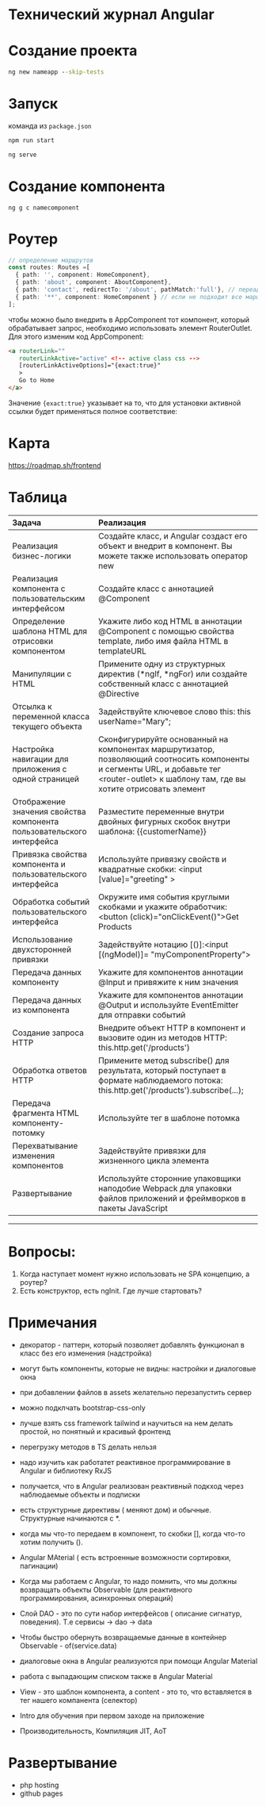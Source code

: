 # Технический журнал Angular

# Создание проекта

```cmd
ng new nameapp --skip-tests
```

# Запуск

команда из ```package.json```
```cmd
npm run start
```

```cmd
ng serve
```

# Создание компонента

```
ng g c namecomponent 
```

# Роутер

```ts
// определение маршрутов
const routes: Routes =[
  { path: '', component: HomeComponent},
  { path: 'about', component: AboutComponent},
  { path: 'contact', redirectTo: '/about', pathMatch:'full'}, // переадресация c полным соответствием
  { path: '**', component: HomeComponent } // если не подходит все маршруты
];
```

чтобы можно было внедрить в AppComponent тот компонент, который обрабатывает запрос, необходимо использовать элемент RouterOutlet. Для этого изменим код AppComponent:


```html
<a routerLink=""
   routerLinkActive="active" <!-- active class css -->
   [routerLinkActiveOptions]="{exact:true}"
   >
   Go to Home
</a>
```

Значение ```{exact:true}``` указывает на то, что для установки активной ссылки будет применяться полное соответствие:










# Карта 

https://roadmap.sh/frontend


# Таблица

|Задача|Реализация|
|:---|:---|
|Реализация бизнес-логики|Создайте класс, и Angular создаст его объект и внедрит в компонент. Вы можете также использовать оператор new|
|Реализация компонента с пользовательским интерфейсом|Создайте класс с аннотацией @Component|
|Определение шаблона HTML для отрисовки компонентом|Укажите либо код HTML в аннотации @Component с помощью свойства template, либо имя файла HTML в templateURL|
|Манипуляции с HTML|Примените одну из структурных директив (*ngIf, *ngFor) или создайте собственный класс с аннотацией @Directive|
|Отсылка к переменной класса текущего объекта|Задействуйте ключевое слово this: this userName="Mary";|
|Настройка навигации для приложения с одной страницей|Сконфигурируйте основанный на компонентах  маршрутизатор, позволяющий соотносить компоненты  и сегменты URL, и добавьте тег \<router-outlet> к шаблону там, где вы хотите отрисовать элемент|
|Отображение значения свойства компонента пользовательского интерфейса|Разместите переменные внутри двойных фигурных скобок внутри шаблона: {{customerName}}|
|Привязка свойства компонента и пользовательского интерфейса|Используйте привязку свойств и квадратные скобки: <input [value]="greeting" >|
|Обработка событий пользовательского интерфейса|Окружите имя события круглыми скобками и укажите  обработчик: <button (click)="onClickEvent()">Get Products</button>|
|Использование двухсторонней привязки|Задействуйте нотацию [()]:<input [(ngModel)]= "myComponentProperty">|
|Передача данных компоненту|Укажите для компонентов аннотации @Input и привяжите к ним значения|
|Передача данных из компонента|Укажите для компонентов аннотации @Output  и используйте EventEmitter для отправки событий|
|Создание запроса HTTP|Внедрите объект HTTP в компонент и вызовите один из методов HTTP: this.http.get('/products')|
|Обработка ответов HTTP|Примените метод subscribe() для результата, который поступает в формате наблюдаемого потока: this.http.get('/products').subscribe(...);|
|Передача фрагмента HTML компоненту-потомку|Используйте тег <ng-content> в шаблоне потомка|
|Перехватывание изменения компонентов|Задействуйте привязки для жизненного цикла элемента|
|Развертывание|Используйте сторонние упаковщики наподобие Webpack для упаковки файлов приложений и фреймворков в пакеты JavaScript|



---


# Вопросы:

1. Когда наступает момент нужно использовать не SPA концепцию, а роутер?
2. Есть конструктор, есть ngInit. Где лучше стартовать?

# Примечания

- декоратор - паттерн, который позволяет добавлять функционал в класс без его изменения (надстройка)

- могут быть компоненты, которые не видны: настройки и диалоговые окна

- при добавлении файлов в assets желательно перезапустить сервер

- можно подклчать bootstrap-css-only

- лучше взять css framework tailwind и научиться на нем делать простой, но понятный и красивый фронтенд

- перегрузку методов в TS делать нельзя

- надо изучить как работатет реактивное программирование в Angular и библиотеку RxJS

- получается, что в Angular реализован реактивный подкход через наблюдаемые объекты и подписки

- есть структурные директивы ( меняют дом) и обычные. Структурные начинаются с *.

- когда мы что-то передаем в компонент, то скобки [], когда что-то хотим получить ().

- Angular MAterial ( есть встроенные возможности сортировки, пагинации)

- Когда мы работаем с Angular, то надо помнить, что мы должны возвращать объекты Observable (для реактивного программирования, асинхронных операций)

- Слой DAO - это по сути набор интерфейсов ( описание сигнатур, поведения). Т.е сервисы -> dao -> data

- Чтобы быстро обернуть возвращаемые данные в контейнер Observable - of(service.data)

- диалоговые окна в Angular реализуются при помощи Angular Material

- работа с выпадающим списком также в Angular Material

- View - это шаблон компонента, а content - это то, что вставляется в тег нашего компанента (селектор)

- Intro для обучения при первом заходе на приложение

- Производительность, Компиляция JIT, AoT


# Развертывание

- php hosting
- github pages

